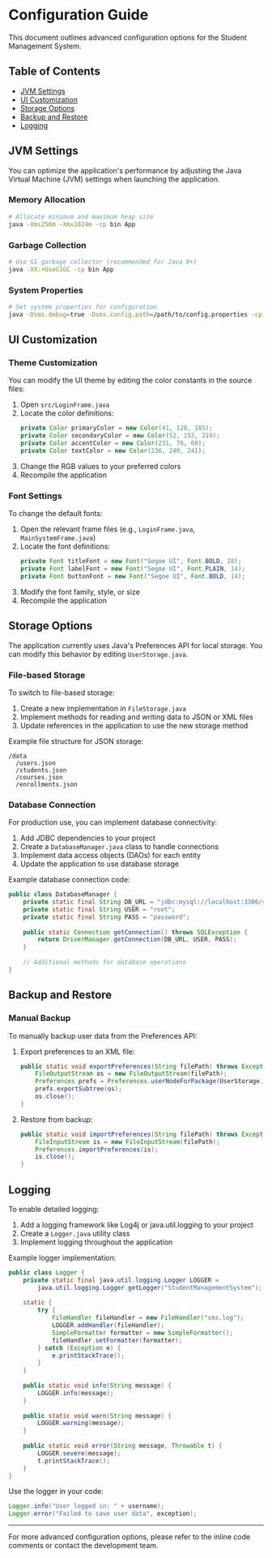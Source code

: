 # Configuration Guide

This document outlines advanced configuration options for the Student Management System.

## Table of Contents

- [JVM Settings](#jvm-settings)
- [UI Customization](#ui-customization)
- [Storage Options](#storage-options)
- [Backup and Restore](#backup-and-restore)
- [Logging](#logging)

## JVM Settings

You can optimize the application's performance by adjusting the Java Virtual Machine (JVM) settings when launching the application.

### Memory Allocation

```bash
# Allocate minimum and maximum heap size
java -Xms256m -Xmx1024m -cp bin App
```

### Garbage Collection

```bash
# Use G1 garbage collector (recommended for Java 8+)
java -XX:+UseG1GC -cp bin App
```

### System Properties

```bash
# Set system properties for configuration
java -Dsms.debug=true -Dsms.config.path=/path/to/config.properties -cp bin App
```

## UI Customization

### Theme Customization

You can modify the UI theme by editing the color constants in the source files:

1. Open `src/LoginFrame.java`
2. Locate the color definitions:
   ```java
   private Color primaryColor = new Color(41, 128, 185);
   private Color secondaryColor = new Color(52, 152, 219);
   private Color accentColor = new Color(231, 76, 60);
   private Color textColor = new Color(236, 240, 241);
   ```
3. Change the RGB values to your preferred colors
4. Recompile the application

### Font Settings

To change the default fonts:

1. Open the relevant frame files (e.g., `LoginFrame.java`, `MainSystemFrame.java`)
2. Locate the font definitions:
   ```java
   private Font titleFont = new Font("Segoe UI", Font.BOLD, 28);
   private Font labelFont = new Font("Segoe UI", Font.PLAIN, 14);
   private Font buttonFont = new Font("Segoe UI", Font.BOLD, 14);
   ```
3. Modify the font family, style, or size
4. Recompile the application

## Storage Options

The application currently uses Java's Preferences API for local storage. You can modify this behavior by editing `UserStorage.java`.

### File-based Storage

To switch to file-based storage:

1. Create a new implementation in `FileStorage.java`
2. Implement methods for reading and writing data to JSON or XML files
3. Update references in the application to use the new storage method

Example file structure for JSON storage:

```
/data
  /users.json
  /students.json
  /courses.json
  /enrollments.json
```

### Database Connection

For production use, you can implement database connectivity:

1. Add JDBC dependencies to your project
2. Create a `DatabaseManager.java` class to handle connections
3. Implement data access objects (DAOs) for each entity
4. Update the application to use database storage

Example database connection code:

```java
public class DatabaseManager {
    private static final String DB_URL = "jdbc:mysql://localhost:3306/sms";
    private static final String USER = "root";
    private static final String PASS = "password";
    
    public static Connection getConnection() throws SQLException {
        return DriverManager.getConnection(DB_URL, USER, PASS);
    }
    
    // Additional methods for database operations
}
```

## Backup and Restore

### Manual Backup

To manually backup user data from the Preferences API:

1. Export preferences to an XML file:
   ```java
   public static void exportPreferences(String filePath) throws Exception {
       FileOutputStream os = new FileOutputStream(filePath);
       Preferences prefs = Preferences.userNodeForPackage(UserStorage.class);
       prefs.exportSubtree(os);
       os.close();
   }
   ```

2. Restore from backup:
   ```java
   public static void importPreferences(String filePath) throws Exception {
       FileInputStream is = new FileInputStream(filePath);
       Preferences.importPreferences(is);
       is.close();
   }
   ```

## Logging

To enable detailed logging:

1. Add a logging framework like Log4j or java.util.logging to your project
2. Create a `Logger.java` utility class
3. Implement logging throughout the application

Example logger implementation:

```java
public class Logger {
    private static final java.util.logging.Logger LOGGER = 
        java.util.logging.Logger.getLogger("StudentManagementSystem");
    
    static {
        try {
            FileHandler fileHandler = new FileHandler("sms.log");
            LOGGER.addHandler(fileHandler);
            SimpleFormatter formatter = new SimpleFormatter();
            fileHandler.setFormatter(formatter);
        } catch (Exception e) {
            e.printStackTrace();
        }
    }
    
    public static void info(String message) {
        LOGGER.info(message);
    }
    
    public static void warn(String message) {
        LOGGER.warning(message);
    }
    
    public static void error(String message, Throwable t) {
        LOGGER.severe(message);
        t.printStackTrace();
    }
}
```

Use the logger in your code:

```java
Logger.info("User logged in: " + username);
Logger.error("Failed to save user data", exception);
```

---

For more advanced configuration options, please refer to the inline code comments or contact the development team. 
